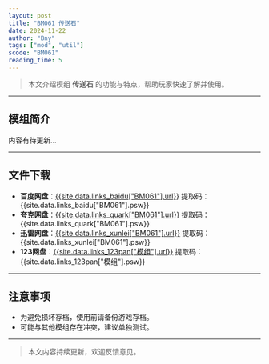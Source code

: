 ```yaml
---
layout: post
title: "BM061 传送石"
date: 2024-11-22
author: "Bny"
tags: ["mod", "util"]
scode: "BM061"
reading_time: 5
---
```


> 本文介绍模组 **传送石** 的功能与特点，帮助玩家快速了解并使用。

---

## 模组简介

内容有待更新...

---

## 文件下载
- **百度网盘**：[{{site.data.links_baidu["BM061"].url}}]({{site.data.links_baidu["BM061"].url}}) 提取码：{{site.data.links_baidu["BM061"].psw}}
- **夸克网盘**：[{{site.data.links_quark["BM061"].url}}]({{site.data.links_quark["BM061"].url}}) 提取码：{{site.data.links_quark["BM061"].psw}}
- **迅雷网盘**：[{{site.data.links_xunlei["BM061"].url}}]({{site.data.links_xunlei["BM061"].url}}) 提取码：{{site.data.links_xunlei["BM061"].psw}}
- **123网盘**：[{{site.data.links_123pan["模组"].url}}]({{site.data.links_123pan["模组"].url}}) 提取码：{{site.data.links_123pan["模组"].psw}}

---

## 注意事项
- 为避免损坏存档，使用前请备份游戏存档。
- 可能与其他模组存在冲突，建议单独测试。

---

> 本文内容持续更新，欢迎反馈意见。
